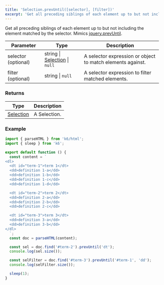 ```yaml
---
title: 'Selection.prevUntil([selector], [filter])'
excerpt: 'Get all preceding siblings of each element up to but not including the element matched by the selector.'
---
```


Get all preceding siblings of each element up to but not including the element matched by the selector.
Mimics [jquery.prevUntil](https://api.jquery.com/prevUntil/).

| Parameter           | Type                                                                     | Description                                                |
| ------------------- | ------------------------------------------------------------------------ | ---------------------------------------------------------- |
| selector (optional) | string \| [Selection](/v0.32/javascript-api/k6-html/selection) \| `null` | A selector expression or object to match elements against. |
| filter (optional)   | string \| `null`                                                         | A selector expression to filter matched elements.          |

### Returns

| Type                                                 | Description  |
| ---------------------------------------------------- | ------------ |
| [Selection](/v0.32/javascript-api/k6-html/selection) | A Selection. |

### Example

<CodeGroup labels={[]}>

```javascript
import { parseHTML } from 'k6/html';
import { sleep } from 'k6';

export default function () {
  const content = `
<dl>
  <dt id="term-1">term 1</dt>
  <dd>definition 1-a</dd>
  <dd>definition 1-b</dd>
  <dd>definition 1-c</dd>
  <dd>definition 1-d</dd>

  <dt id="term-2">term 2</dt>
  <dd>definition 2-a</dd>
  <dd>definition 2-b</dd>
  <dd>definition 2-c</dd>

  <dt id="term-3">term 3</dt>
  <dd>definition 3-a</dd>
  <dd>definition 3-b</dd>
</dl>
  `;
  const doc = parseHTML(content);

  const sel = doc.find('#term-2').prevUntil('dt');
  console.log(sel.size());

  const selFilter = doc.find('#term-3').prevUntil('#term-1', 'dd');
  console.log(selFilter.size());

  sleep(1);
}
```

</CodeGroup>
